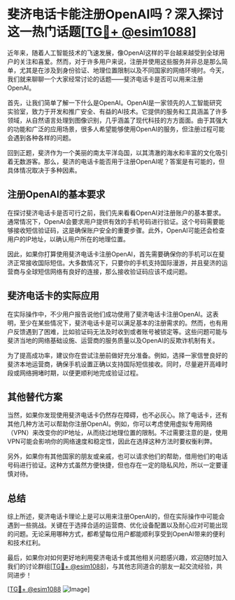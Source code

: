 # 斐济电话卡能注册OpenAI吗？深入探讨这一热门话题[[TG💪+ @esim1088](https://t.me/s/esim1088)]

近年来，随着人工智能技术的飞速发展，像OpenAI这样的平台越来越受到全球用户的关注和喜爱。然而，对于许多用户来说，注册并使用这些服务并非总是那么简单，尤其是在涉及到身份验证、地理位置限制以及不同国家的网络环境时。今天，我们就来聊聊一个大家经常讨论的话题——斐济电话卡是否可以用来注册OpenAI。

首先，让我们简单了解一下什么是OpenAI。OpenAI是一家领先的人工智能研究实验室，致力于开发和推广安全、有益的AI技术。它提供的服务和工具涵盖了许多领域，从自然语言处理到图像识别，几乎涵盖了现代科技的方方面面。由于其强大的功能和广泛的应用场景，很多人希望能够使用OpenAI的服务，但注册过程可能会遇到各种各样的问题。

回到正题，斐济作为一个美丽的南太平洋岛国，以其清澈的海水和丰富的文化吸引着无数游客。那么，斐济的电话卡能否用于注册OpenAI呢？答案是有可能的，但具体情况取决于多种因素。

## 注册OpenAI的基本要求

在探讨斐济电话卡是否可行之前，我们先来看看OpenAI对注册账户的基本要求。通常情况下，OpenAI会要求用户提供有效的手机号码进行验证。这个号码需要能够接收短信验证码，这是确保账户安全的重要步骤。此外，OpenAI可能还会检查用户的IP地址，以确认用户所在的地理位置。

因此，如果你打算使用斐济电话卡注册OpenAI，首先需要确保你的手机可以在斐济正常接收国际短信。大多数情况下，只要你的手机支持国际漫游，并且斐济的运营商与全球短信网络有良好的连接，那么接收验证码应该不成问题。

## 斐济电话卡的实际应用

在实际操作中，不少用户报告说他们成功使用了斐济电话卡注册OpenAI。这表明，至少在某些情况下，斐济电话卡是可以满足基本的注册需求的。然而，也有用户反馈遇到了困难，比如验证码无法及时收到或者账号被锁定等。这些问题可能与斐济当地的网络基础设施、运营商的服务质量以及OpenAI的反欺诈机制有关。

为了提高成功率，建议你在尝试注册前做好充分准备。例如，选择一家信誉良好的斐济本地运营商，确保手机设置正确以支持国际短信接收。同时，尽量避开高峰时段或网络拥堵时期，以便更顺利地完成验证过程。

## 其他替代方案

当然，如果你发现使用斐济电话卡仍然存在障碍，也不必灰心。除了电话卡，还有其他几种方法可以帮助你注册OpenAI。例如，你可以考虑使用虚拟专用网络（VPN）来改变你的IP地址，从而绕过地理位置的限制。不过需要注意的是，使用VPN可能会影响你的网络速度和稳定性，因此在选择这种方法时要权衡利弊。

另外，如果你有其他国家的朋友或亲戚，也可以请求他们的帮助，借用他们的电话号码进行验证。这种方式虽然方便快捷，但也存在一定的隐私风险，所以一定要谨慎对待。

## 总结

综上所述，斐济电话卡理论上是可以用来注册OpenAI的，但在实际操作中可能会遇到一些挑战。关键在于选择合适的运营商、优化设备配置以及耐心应对可能出现的问题。无论采用哪种方式，都希望每位用户都能顺利享受到OpenAI带来的便利和技术红利。

最后，如果你对如何更好地利用斐济电话卡或其他相关问题感兴趣，欢迎随时加入我们的讨论群组[[TG💪+ @esim1088](https://t.me/s/esim1088)]，与其他志同道合的朋友一起交流经验，共同进步！

[[TG💪+ @esim1088](https://t.me/s/esim1088) ![Image](https://i.postimg.cc/4NQfJmqS/Snipaste-2025-05-13-00-14-12.png)]